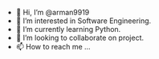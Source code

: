 - 👋 Hi, I’m @arman9919
- 👀 I’m interested in Software Engineering.
- 🌱 I’m currently learning Python.
- 💞️ I’m looking to collaborate on project.
- 📫 How to reach me ...

<!---
arman9919/arman9919 is a ✨ special ✨ repository because its `README.md` (this file) appears on your GitHub profile.
You can click the Preview link to take a look at your changes.
--->
